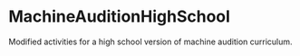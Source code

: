 # MachineAuditionHighSchool
Modified activities for a high school version of machine audition curriculum.
